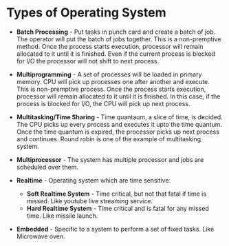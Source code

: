 # Types of Operating System

* **Batch Processing** - Put tasks in punch card and create a batch of job. The operator will put the batch of jobs together. This is a non-premptive method. Once the process starts execution, processor will remain allocated to it until it is finished. Even if the current process is blocked for I/O the processor will not shift to next process.

* **Multiprogramming** - A set of processes will be loaded in primary memory. CPU will pick up processes one after another and execute. This is non-premptive process. Once the process starts execution, processor will remain allocated to it until it is finished. In this case, if the process is blocked for I/O, the CPU will pick up next process.

* **Multitasking/Time Sharing** - Time quantaum, a slice of time, is decided. The CPU picks up every process and executes it upto the time quantum. Once the time quantum is expired, the processor picks up next process and continues. Round robin is one of the example of multitasking system.

* **Multiprocessor** - The system has multiple processor and jobs are scheduled over them.

* **Realtime** - Operating system which are time sensitive. 
    * **Soft Realtime System** - Time critical, but not that fatal if time is missed. Like youtube live streaming service.
    * **Hard Realtime System** - Time critical and is fatal for any missed time. Like missile launch.
    
* **Embedded** - Specific to a system to perform a set of fixed tasks. Like Microwave oven.
